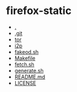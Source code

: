firefox-static
========================

- [.](.)
- [.git](.git)
- [tor](tor)
- [i2p](i2p)
- [fakeod.sh](fakeod.sh)
- [Makefile](Makefile)
- [fetch.sh](fetch.sh)
- [generate.sh](generate.sh)
- [README.md](README.md)
- [LICENSE](LICENSE)
